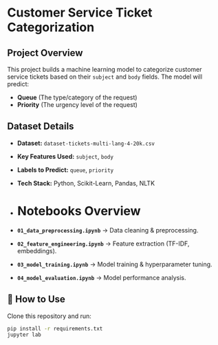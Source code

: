 # Customer Service Ticket Categorization

## Project Overview
This project builds a machine learning model to categorize customer service tickets based on their `subject` and `body` fields. 
The model will predict:
- **Queue** (The type/category of the request)
- **Priority** (The urgency level of the request)

## Dataset Details
- **Dataset:** `dataset-tickets-multi-lang-4-20k.csv`
- **Key Features Used:** `subject`, `body`
- **Labels to Predict:** `queue`, `priority`
- **Tech Stack:** Python, Scikit-Learn, Pandas, NLTK

- # Notebooks Overview
- **`01_data_preprocessing.ipynb`** → Data cleaning & preprocessing.
- **`02_feature_engineering.ipynb`** → Feature extraction (TF-IDF, embeddings).
- **`03_model_training.ipynb`** → Model training & hyperparameter tuning.
- **`04_model_evaluation.ipynb`** → Model performance analysis.

## 🔧 How to Use
Clone this repository and run:
```sh
pip install -r requirements.txt
jupyter lab
